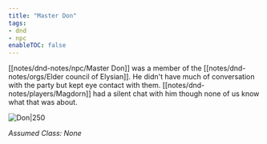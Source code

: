 ```yaml
---
title: "Master Don"
tags:
- dnd
- npc
enableTOC: false
---
```


[[notes/dnd-notes/npc/Master Don]] was a member of the [[notes/dnd-notes/orgs/Elder council of Elysian]]. He didn't have much of conversation with the party but kept eye contact with them. [[notes/dnd-notes/players/Magdorn]] had a silent chat with him though none of us know what that was about.

![Don|250](notes/images/don.png)

*Assumed Class: None*
